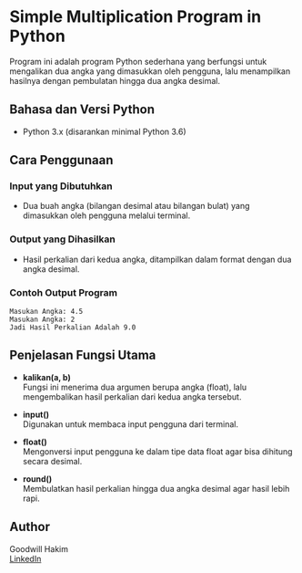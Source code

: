 
# Simple Multiplication Program in Python

Program ini adalah program Python sederhana yang berfungsi untuk mengalikan dua angka yang dimasukkan oleh pengguna, lalu menampilkan hasilnya dengan pembulatan hingga dua angka desimal.

## Bahasa dan Versi Python

- Python 3.x (disarankan minimal Python 3.6)

## Cara Penggunaan

### Input yang Dibutuhkan

- Dua buah angka (bilangan desimal atau bilangan bulat) yang dimasukkan oleh pengguna melalui terminal.

### Output yang Dihasilkan

- Hasil perkalian dari kedua angka, ditampilkan dalam format dengan dua angka desimal.

### Contoh Output Program

```
Masukan Angka: 4.5
Masukan Angka: 2
Jadi Hasil Perkalian Adalah 9.0
```

## Penjelasan Fungsi Utama

- **kalikan(a, b)**  
  Fungsi ini menerima dua argumen berupa angka (float), lalu mengembalikan hasil perkalian dari kedua angka tersebut.

- **input()**  
  Digunakan untuk membaca input pengguna dari terminal.

- **float()**  
  Mengonversi input pengguna ke dalam tipe data float agar bisa dihitung secara desimal.

- **round()**  
  Membulatkan hasil perkalian hingga dua angka desimal agar hasil lebih rapi.

## Author

Goodwill Hakim  
[LinkedIn](https://www.linkedin.com/in/goodwill-hakim-438b88371)
